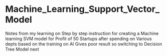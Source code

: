 # Machine_Learning_Support_Vector_Model
Notes from my learning on Step by step instruction for creating a Machine learning SVM model for Profit of 50 Startups after spending on Various depts based on the training on AI
Gives poor result so switching to Decision Tree Model next
